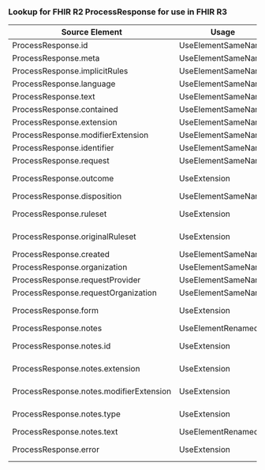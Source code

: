 ### Lookup for FHIR R2 ProcessResponse for use in FHIR R3

| Source Element | Usage | Target |
| -------------- | ----- | ------ |
| ProcessResponse.id | UseElementSameName | ProcessResponse.id |
| ProcessResponse.meta | UseElementSameName | ProcessResponse.meta |
| ProcessResponse.implicitRules | UseElementSameName | ProcessResponse.implicitRules |
| ProcessResponse.language | UseElementSameName | ProcessResponse.language |
| ProcessResponse.text | UseElementSameName | ProcessResponse.text |
| ProcessResponse.contained | UseElementSameName | ProcessResponse.contained |
| ProcessResponse.extension | UseElementSameName | ProcessResponse.extension |
| ProcessResponse.modifierExtension | UseElementSameName | ProcessResponse.modifierExtension |
| ProcessResponse.identifier | UseElementSameName | ProcessResponse.identifier |
| ProcessResponse.request | UseElementSameName | ProcessResponse.request |
| ProcessResponse.outcome | UseExtension | http://hl7.org/fhir/1.0/StructureDefinition/extension-ProcessResponse.outcome |
| ProcessResponse.disposition | UseElementSameName | ProcessResponse.disposition |
| ProcessResponse.ruleset | UseExtension | http://hl7.org/fhir/1.0/StructureDefinition/extension-ProcessResponse.ruleset |
| ProcessResponse.originalRuleset | UseExtension | http://hl7.org/fhir/1.0/StructureDefinition/extension-ProcessResponse.originalRuleset |
| ProcessResponse.created | UseElementSameName | ProcessResponse.created |
| ProcessResponse.organization | UseElementSameName | ProcessResponse.organization |
| ProcessResponse.requestProvider | UseElementSameName | ProcessResponse.requestProvider |
| ProcessResponse.requestOrganization | UseElementSameName | ProcessResponse.requestOrganization |
| ProcessResponse.form | UseExtension | http://hl7.org/fhir/1.0/StructureDefinition/extension-ProcessResponse.form |
| ProcessResponse.notes | UseElementRenamed | ProcessResponse.processNote |
| ProcessResponse.notes.id | UseExtension | http://hl7.org/fhir/1.0/StructureDefinition/extension-ProcessResponse.notes.id |
| ProcessResponse.notes.extension | UseExtension | http://hl7.org/fhir/1.0/StructureDefinition/extension-ProcessResponse.notes.extension |
| ProcessResponse.notes.modifierExtension | UseExtension | http://hl7.org/fhir/1.0/StructureDefinition/extension-ProcessResponse.notes.modifierExtension |
| ProcessResponse.notes.type | UseExtension | http://hl7.org/fhir/1.0/StructureDefinition/extension-ProcessResponse.notes.type |
| ProcessResponse.notes.text | UseElementRenamed | ProcessResponse.processNote.text |
| ProcessResponse.error | UseExtension | http://hl7.org/fhir/1.0/StructureDefinition/extension-ProcessResponse.error |
